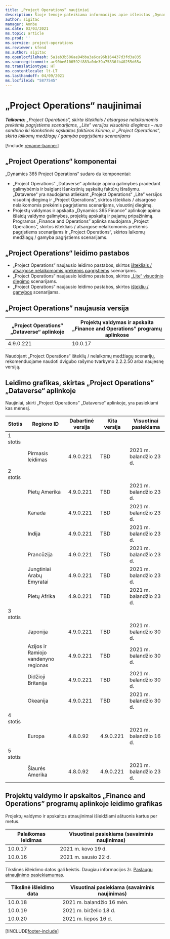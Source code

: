 ```yaml
---
title: „Project Operations“ naujiniai
description: Šioje temoje pateikiama informacijos apie išleistas „Dynamics 365 Project Operations“ versijas.
author: sigitac
manager: Annbe
ms.date: 03/03/2021
ms.topic: article
ms.prod: ''
ms.service: project-operations
ms.reviewer: kfend
ms.author: sigitac
ms.openlocfilehash: 5a1ab3b506ae94bba3a6ca96b164437d3fd3a035
ms.sourcegitcommit: ac90be6106592f883a0de39a75836fb40255d65a
ms.translationtype: HT
ms.contentlocale: lt-LT
ms.lasthandoff: 04/09/2021
ms.locfileid: "5877545"
---
```

# <a name="project-operations-updates"></a>„Project Operations“ naujinimai

_**Taikoma:** „Project Operations“, skirta ištekliais / atsargose nelaikomomis prekėmis pagrįstiems scenarijams, „Lite” versijos visuotinis diegimas – nuo sandorio iki išankstinės sąskaitos faktūros kūrimo, ir „Project Operations“, skirta laikomų medžiagų / gamyba pagrįstiems scenarijams_

[!include [rename-banner](~/includes/cc-data-platform-banner.md)]

## <a name="project-operations-components"></a>„Project Operations“ komponentai

„Dynamics 365 Project Operations“ sudaro du komponentai:

- „Project Operations“ „Dataverse” aplinkoje apima galimybes pradedant galimybėmis ir baigiant išankstinių sąskaitų faktūrų išrašymu. „Dataverse“ yra naudojama atliekant „Project Operations“ „Lite“ versijos visuotinį diegimą ir „Project Operations”, skirtos ištekliais / atsargose nelaikomomis prekėmis pagrįstiems scenarijams, visuotinį diegimą.
- Projektų valdymas ir apskaita „Dynamics 365 Finance” aplinkoje apima išlaidų valdymo galimybes, projektų apskaitą ir pajamų pripažinimą. Programos „Finance and Operations” aplinka naudojama „Project Operations“, skirtos ištekliais / atsargose nelaikomomis prekėmis pagrįstiems scenarijams ir „Project Operations“, skirtos laikomų medžiagų / gamyba pagrįstiems scenarijams.

## <a name="project-operations-release-notes"></a>„Project Operations“ leidimo pastabos
- „Project Operations“ naujausio leidimo pastabos, skirtos [ištekliais / atsargose nelaikomomis prekėmis pagrįstiems](whats-new-apr-2021-resource-based.md) scenarijams.
- „Project Operations“ naujausio leidimo pastabos, skirtos [„Lite“ visuotinio diegimo](../pro/whats-new/whats-new-apr-2021-lite.md) scenarijams.
- „Project Operations“ naujausio leidimo pastabos, skirtos [išteklių /  gamybos](../prod-pma/whats-new/whats-new-mar-2021-stocked.md) scenarijams.

## <a name="project-operations-latest-version"></a>„Project Operations” naujausia versija

| „Project Operations“ „Dataverse“ aplinkoje | Projektų valdymas ir apskaita „Finance and Operations” programų aplinkose | 
| --- | --- |
| 4.9.0.221 | 10.0.17 |

Naudojant „Project Operations“ išteklių / nelaikomų medžiagų scenarijų, rekomenduojame naudoti dvigubo rašymo tvarkymo 2.2.2.50 arba naujesnę versiją.

## <a name="release-schedule-for-project-operations-on-dataverse-environment"></a>Leidimo grafikas, skirtas „Project Operations” „Dataverse“ aplinkoje

Naujiniai, skirti „Project Operations” „Dataverse“ aplinkoje, yra pasiekiami kas mėnesį. 

| Stotis   | Regiono ID        | Dabartinė versija | Kita versija | Visuotinai pasiekiama |
|-----------|---------------|-----------------|--------------|---------------------|
| 1 stotis |   &nbsp;      |    &nbsp;       | &nbsp;       |      &nbsp;         |
|   &nbsp;  | Pirmasis leidimas |  4.9.0.221       | TBD     | 2021 m. balandžio 23 d.           |
| 2 stotis |   &nbsp;      |    &nbsp;       | &nbsp;       |      &nbsp;         |
|   &nbsp;  | Pietų Amerika |  4.9.0.221       | TBD     | 2021 m. balandžio 23 d.           |
|    &nbsp; | Kanada        |  4.9.0.221       | TBD     | 2021 m. balandžio 23 d.           |
|   &nbsp;  | Indija         |  4.9.0.221       | TBD     | 2021 m. balandžio 23 d.           |
|   &nbsp;  | Prancūzija         |  4.9.0.221       | TBD     | 2021 m. balandžio 23 d.           |
|   &nbsp;  | Jungtiniai Arabų Emyratai         |  4.9.0.221       | TBD     | 2021 m. balandžio 23 d.           |
|   &nbsp;  | Pietų Afrika         |  4.9.0.221       | TBD     | 2021 m. balandžio 23 d.           |
| 3 stotis  |      &nbsp;   |     &nbsp;      |     &nbsp;   |      &nbsp;         |
|   &nbsp;  | Japonija         |  4.9.0.221       | TBD     | 2021 m. balandžio 30 d.           |
|   &nbsp;  | Azijos ir Ramiojo vandenyno regionas  |  4.9.0.221       | TBD     | 2021 m. balandžio 30 d.           |
|   &nbsp;  | Didžioji Britanija |  4.9.0.221       | TBD     | 2021 m. balandžio 30 d.           |
|   &nbsp;  | Okeanija       |  4.9.0.221       | TBD     | 2021 m. balandžio 30 d.           |
| 4 stotis |     &nbsp;    |     &nbsp;      |     &nbsp;   |      &nbsp;         |
|   &nbsp;  | Europa        |  4.8.0.92       | 4.9.0.221     | 2021 m. balandžio 16 d.           |
| 5 stotis |     &nbsp;    |     &nbsp;      |     &nbsp;   |      &nbsp;         |
|   &nbsp;  | Šiaurės Amerika |  4.8.0.92       | 4.9.0.221     | 2021 m. balandžio 23 d.           |

## <a name="release-schedule-for-project-management-and-accounting-in-the-finance-and-operations-apps-environment"></a>Projektų valdymo ir apskaitos „Finance and Operations” programų aplinkoje leidimo grafikas

Projektų valdymo ir apskaitos atnaujinimai išleidžiami aštuonis kartus per metus.

| Palaikomas leidimas | Visuotinai pasiekiama (savaiminis naujinimas) |
| --- | --- |
| 10.0.17 | 2021 m. kovo 19 d. |
| 10.0.16 | 2021 m. sausio 22 d. |


Tikslinės išleidimo datos gali keistis. Daugiau informacijos žr. [Paslaugų atnaujinimo pasiekiamumas](https://docs.microsoft.com/dynamics365/fin-ops-core/fin-ops/get-started/public-preview-releases?toc=/dynamics365/finance/toc.json).

| Tikslinė išleidimo data | Visuotinai pasiekiama (savaiminis naujinimas) |
| --- | --- |
| 10.0.18 | 2021 m. balandžio 16 mėn. |
| 10.0.19 | 2021 m. birželio 18 d. |
| 10.0.20 | 2021 m. liepos 16 d. |


[!INCLUDE[footer-include](../includes/footer-banner.md)]
